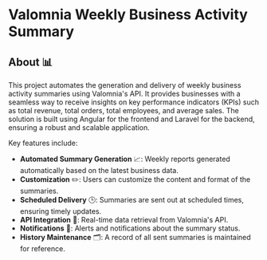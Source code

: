 # Valomnia Weekly Business Activity Summary

## About 📊

This project automates the generation and delivery of weekly business activity summaries using Valomnia's API. It provides businesses with a seamless way to receive insights on key performance indicators (KPIs) such as total revenue, total orders, total employees, and average sales. The solution is built using Angular for the frontend and Laravel for the backend, ensuring a robust and scalable application.

Key features include:
- **Automated Summary Generation** 📈: Weekly reports generated automatically based on the latest business data.
- **Customization** ✏️: Users can customize the content and format of the summaries.
- **Scheduled Delivery** 🕒: Summaries are sent out at scheduled times, ensuring timely updates.
- **API Integration** 🔗: Real-time data retrieval from Valomnia's API.
- **Notifications** 🔔: Alerts and notifications about the summary status.
- **History Maintenance** 🗂️: A record of all sent summaries is maintained for reference.
